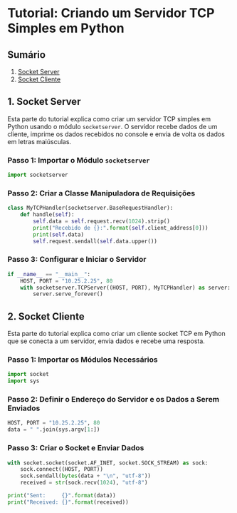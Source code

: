 # Tutorial: Criando um Servidor TCP Simples em Python

## Sumário
1. [Socket Server](#socket-server)
2. [Socket Cliente](#socket-cliente)

## 1. Socket Server

Esta parte do tutorial explica como criar um servidor TCP simples em Python usando o módulo `socketserver`. O servidor recebe dados de um cliente, imprime os dados recebidos no console e envia de volta os dados em letras maiúsculas.

### Passo 1: Importar o Módulo `socketserver`

```python
import socketserver
```

### Passo 2: Criar a Classe Manipuladora de Requisições

```python
class MyTCPHandler(socketserver.BaseRequestHandler):
    def handle(self):
        self.data = self.request.recv(1024).strip()
        print("Recebido de {}:".format(self.client_address[0]))
        print(self.data)
        self.request.sendall(self.data.upper())
```

### Passo 3: Configurar e Iniciar o Servidor

```python
if __name__ == "__main__":
    HOST, PORT = "10.25.2.25", 80
    with socketserver.TCPServer((HOST, PORT), MyTCPHandler) as server:
        server.serve_forever()
```

## 2. Socket Cliente

Esta parte do tutorial explica como criar um cliente socket TCP em Python que se conecta a um servidor, envia dados e recebe uma resposta.

### Passo 1: Importar os Módulos Necessários

```python
import socket
import sys
```

### Passo 2: Definir o Endereço do Servidor e os Dados a Serem Enviados

```python
HOST, PORT = "10.25.2.25", 80
data = " ".join(sys.argv[1:])
```

### Passo 3: Criar o Socket e Enviar Dados

```python
with socket.socket(socket.AF_INET, socket.SOCK_STREAM) as sock:
    sock.connect((HOST, PORT))
    sock.sendall(bytes(data + "\n", "utf-8"))
    received = str(sock.recv(1024), "utf-8")

print("Sent:     {}".format(data))
print("Received: {}".format(received))
```
